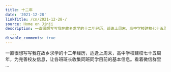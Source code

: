 ```yaml
---
title: 十二年
date: '2021-12-28'
linkTitle: /cn/2021-12-28-/
source: Home on Jinji
description: 一直很想写写我在故乡求学的十二年经历，适逢上周末，高中学校建校七十五周年，为完善校友信息，让各班班长收集同班同学目前的基本信息。看着微信群里
  ...
disable_comments: true
---
```

一直很想写写我在故乡求学的十二年经历，适逢上周末，高中学校建校七十五周年，为完善校友信息，让各班班长收集同班同学目前的基本信息。看着微信群里 ...